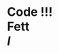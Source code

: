 <html>
  <body>
    <h1>Code !!!<br /><strong>Fett</strong><br /><i>I</i> </h1>
  </body>
  </html>
